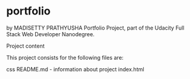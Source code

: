 # portfolio
by MADISETTY PRATHYUSHA
Portfolio Project, part of the Udacity Full Stack Web Developer Nanodegree.

Project content

This project consists for the following files are:

css
README.md - information about project
index.html
